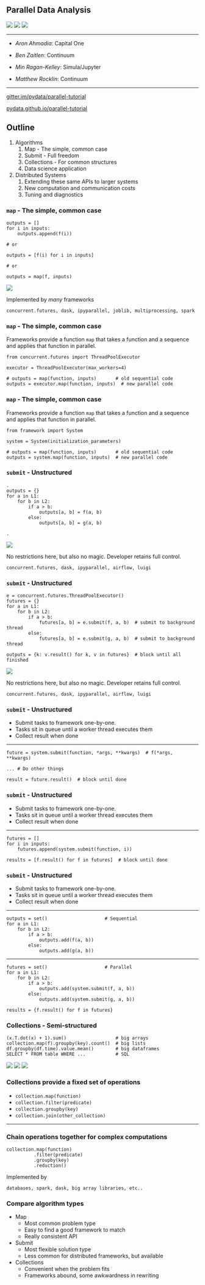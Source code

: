Parallel Data Analysis
----------------------

<img src="images/embarrassing.svg">
<img src="images/shuffle.svg">
<img src="images/reduction.svg">

<hr>

* *Aron Ahmadia*:  Capital One

* *Ben Zaitlen*:  Continuum

* *Min Ragan-Kelley*:  Simula/Jupyter

* *Matthew Rocklin*:  Continuum

<hr>

[gitter.im/pydata/parallel-tutorial](https://gitter.im/pydata/parallel-tutorial)

[pydata.github.io/parallel-tutorial](https://pydata.github.io/parallel-tutorial)


## Outline

1.  Algorithms
    1.  Map - The simple, common case
    2.  Submit - Full freedom
    3.  Collections - For common structures
    4.  Data science application
2.  Distributed Systems
    1.  Extending these same APIs to larger systems
    2.  New computation and communication costs
    3.  Tuning and diagnostics


### `map` - The simple, common case

    outputs = []
    for i in inputs:
        outputs.append(f(i))

    # or

    outputs = [f(i) for i in inputs]

    # or

    outputs = map(f, inputs)

<img src="images/embarrassing.svg">

Implemented by *many* frameworks

    concurrent.futures, dask, ipyparallel, joblib, multiprocessing, spark


### `map` - The simple, common case

Frameworks provide a function `map` that takes a function and a sequence and
applies that function in parallel.

    from concurrent.futures import ThreadPoolExecutor

    executor = ThreadPoolExecutor(max_workers=4)

    # outputs = map(function, inputs)       # old sequential code
    outputs = executor.map(function, inputs)  # new parallel code


### `map` - The simple, common case

Frameworks provide a function `map` that takes a function and a sequence and
applies that function in parallel.

    from framework import System

    system = System(initialization_parameters)

    # outputs = map(function, inputs)       # old sequential code
    outputs = system.map(function, inputs)  # new parallel code


### `submit` - Unstructured

    .
    outputs = {}
    for a in L1:
        for b in L2:
            if a > b:
                outputs[a, b] = f(a, b)
            else:
                outputs[a, b] = g(a, b)

    .

<img src="images/unstructured.svg">

No restrictions here, but also no magic.  Developer retains full control.

    concurrent.futures, dask, ipyparallel, airflow, luigi


### `submit` - Unstructured

    e = concurrent.futures.ThreadPoolExecutor()
    futures = {}
    for a in L1:
        for b in L2:
            if a > b:
                futures[a, b] = e.submit(f, a, b)  # submit to background thread
            else:
                futures[a, b] = e.submit(g, a, b)  # submit to background thread

    outputs = {k: v.result() for k, v in futures}  # block until all finished

<img src="images/unstructured.svg">

No restrictions here, but also no magic.  Developer retains full control.

    concurrent.futures, dask, ipyparallel, airflow, luigi



### `submit` - Unstructured

*  Submit tasks to framework one-by-one.
*  Tasks sit in queue until a worker thread executes them
*  Collect result when done

<hr>

    future = system.submit(function, *args, **kwargs)  # f(*args, **kwargs)

    ... # Do other things

    result = future.result()  # block until done


### `submit` - Unstructured

*  Submit tasks to framework one-by-one.
*  Tasks sit in queue until a worker thread executes them
*  Collect result when done

<hr>

    futures = []
    for i in inputs:
        futures.append(system.submit(function, i))

    results = [f.result() for f in futures]  # block until done


### `submit` - Unstructured

*  Submit tasks to framework one-by-one.
*  Tasks sit in queue until a worker thread executes them
*  Collect result when done

<hr>

    outputs = set()                     # Sequential
    for a in L1:
        for b in L2:
            if a > b:
                outputs.add(f(a, b))
            else:
                outputs.add(g(a, b))

<hr>

    futures = set()                     # Parallel
    for a in L1:
        for b in L2:
            if a > b:
                outputs.add(system.submit(f, a, b))
            else:
                outputs.add(system.submit(g, a, b))

    results = {f.result() for f in futures}


### Collections - Semi-structured

    (x.T.dot(x) + 1).sum()                  # big arrays
    collection.map(f).groupby(key).count()  # big lists
    df.groupby(df.time).value.mean()        # big dataframes
    SELECT * FROM table WHERE ...           # SQL

<img src="images/embarrassing.svg">
<img src="images/shuffle.svg">
<img src="images/reduction.svg">


### Collections provide a fixed set of operations

*  `collection.map(function)`
*  `collection.filter(predicate)`
*  `collection.groupby(key)`
*  `collection.join(other_collection)`

<hr>

### Chain operations together for complex computations

    collection.map(function)
              .filter(predicate)
              .groupby(key)
              .reduction()

Implemented by

    databases, spark, dask, big array libraries, etc..


### Compare algorithm types

*  Map
    *  Most common problem type
    *  Easy to find a good framework to match
    *  Really consistent API
*  Submit
    *  Most flexible solution type
    *  Less common for distributed frameworks, but available
*  Collections
    *  Convenient when the problem fits
    *  Frameworks abound, some awkwardness in rewriting
